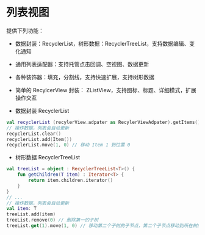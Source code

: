 # 列表视图

提供下列功能：
* 数据封装：RecyclerList，树形数据：RecyclerTreeList，支持数据编辑、变化通知
* 通用列表适配器：支持托管点击回调、空视图、数据更新
* 各种装饰器：填充，分割线，支持快速扩展，支持树形数据
* 简单的 RecylcerView 封装： ZListView，支持图标、标题、详细模式，扩展操作交互

* 数据封装 RecyclerList
``` kotlin
val recyclerList (recylerView.adpater as RecylerViewAdpater).getItems()
// 操作数据，列表会自动更新
recyclerList.clear()
recyclerList.add(Item())
recyclerList.move(1, 0) // 移动 Item 1 到位置 0
```

* 树形数据 RecyclerTreeList
``` kotlin
val treeList = object : RecyclerTreeList<T>() {
    fun getChildren(T item) : Iterator<T> {
        return item.children.iterator()
    }
}
// ...
// 操作数据，列表会自动更新
val item: T
treeList.add(item)
treeList.remove(0) // 删除第一的子树
treeList.get(1).move(1, 0) // 移动第二个子树的子节点，第二个子节点移动到所在树的最前面
```
